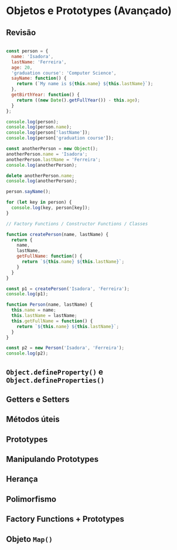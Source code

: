 # Objetos e Prototypes (Avançado)

## Revisão


```js

const person = {
  name: 'Isadora',
  lastName: 'Ferreira',
  age: 20,
  'graduation course': 'Computer Science',
  sayName: function() {
    return (`My name is ${this.name} ${this.lastName}`);
  },
  getBirthYear: function() {
    return ((new Date().getFullYear()) - this.age);
  }
};

console.log(person);
console.log(person.name);
console.log(person['lastName']);
console.log(person['graduation course']);

const anotherPerson = new Object();
anotherPerson.name = 'Isadora';
anotherPerson.lastName = 'Ferreira';
console.log(anotherPerson);

delete anotherPerson.name;
console.log(anotherPerson);

person.sayName();

for (let key in person) {
  console.log(key, person[key]);
}

// Factory Functions / Constructor Functions / Classes

function createPerson(name, lastName) {
  return {
    name,
    lastName,
    getFullName: function() {
      return `${this.name} ${this.lastName}`;
    }
  }
}

const p1 = createPerson('Isadora', 'Ferreira');
console.log(p1);

function Person(name, lastName) {
  this.name = name;
  this.lastName = lastName;
  this.getFullName = function() {
    return `${this.name} ${this.lastName}`;
  }
}

const p2 = new Person('Isadora', 'Ferreira');
console.log(p2);

```

## `Object.defineProperty()` e `Object.defineProperties()`


## Getters e Setters



## Métodos úteis


## Prototypes


## Manipulando Prototypes


## Herança


## Polimorfismo


## Factory Functions + Prototypes


## Objeto `Map()`